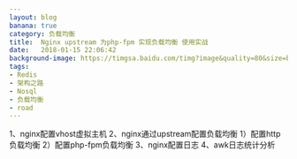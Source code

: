 ```yaml
---
layout: blog
banana: true
category: 负载均衡
title:  Nginx upstream 为php-fpm 实现负载均衡 使用实战
date:   2018-01-15 22:06:42
background-image: https://timgsa.baidu.com/timg?image&quality=80&size=b9999_10000&sec=1522826644054&di=73e0e2303f6588a9e646f164c9e84008&imgtype=0&src=http%3A%2F%2Fbpic.ooopic.com%2F15%2F31%2F43%2F15314383-b584ea06260074133cb666f7762daed2-2.jpg
tags:
- Redis
- 架构之路
- Nosql
- 负载均衡
- road	
---
```


1、nginx配置vhost虚拟主机
2、nginx通过upstream配置负载均衡
1）配置http负载均衡
2）配置php-fpm负载均衡
3、nginx配置日志
4、awk日志统计分析
